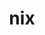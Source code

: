 ---
category: 3-letters
denotation: null
name: nix
reference_link: https://www.etymonline.com/word/nix
root_language: null
root_name: null
title: nix
type: free
word_sums:
- respelling: nix
  sum: 'Nix + '
---